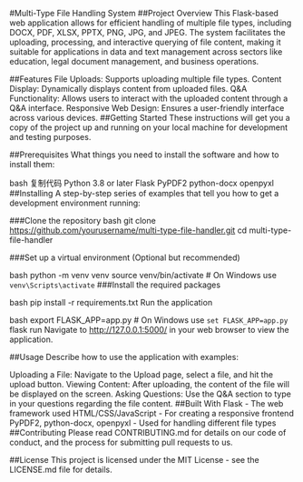 #Multi-Type File Handling System
##Project Overview
This Flask-based web application allows for efficient handling of multiple file types, including DOCX, PDF, XLSX, PPTX, PNG, JPG, and JPEG. The system facilitates the uploading, processing, and interactive querying of file content, making it suitable for applications in data and text management across sectors like education, legal document management, and business operations.

##Features
File Uploads: Supports uploading multiple file types.
Content Display: Dynamically displays content from uploaded files.
Q&A Functionality: Allows users to interact with the uploaded content through a Q&A interface.
Responsive Web Design: Ensures a user-friendly interface across various devices.
##Getting Started
These instructions will get you a copy of the project up and running on your local machine for development and testing purposes.

##Prerequisites
What things you need to install the software and how to install them:

bash
复制代码
Python 3.8 or later
Flask
PyPDF2
python-docx
openpyxl
##Installing
A step-by-step series of examples that tell you how to get a development environment running:

###Clone the repository
bash
git clone https://github.com/yourusername/multi-type-file-handler.git
cd multi-type-file-handler

###Set up a virtual environment (Optional but recommended)

bash
python -m venv venv
source venv/bin/activate  # On Windows use `venv\Scripts\activate`
###Install the required packages

bash
pip install -r requirements.txt
Run the application

bash
export FLASK_APP=app.py  # On Windows use `set FLASK_APP=app.py`
flask run
Navigate to http://127.0.0.1:5000/ in your web browser to view the application.

##Usage
Describe how to use the application with examples:

Uploading a File: Navigate to the Upload page, select a file, and hit the upload button.
Viewing Content: After uploading, the content of the file will be displayed on the screen.
Asking Questions: Use the Q&A section to type in your questions regarding the file content.
##Built With
Flask - The web framework used
HTML/CSS/JavaScript - For creating a responsive frontend
PyPDF2, python-docx, openpyxl - Used for handling different file types
##Contributing
Please read CONTRIBUTING.md for details on our code of conduct, and the process for submitting pull requests to us.

##License
This project is licensed under the MIT License - see the LICENSE.md file for details.
